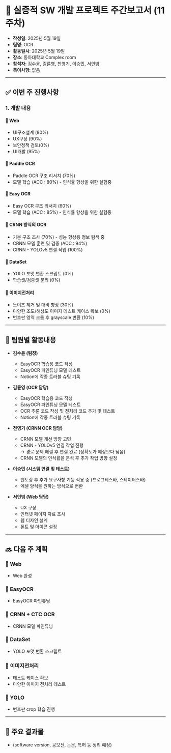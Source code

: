 # 📝 실증적 SW 개발 프로젝트 주간보고서 (11주차)

- **작성일**: 2025년 5월 19일  
- **팀명**: OCR  
- **활동일시**: 2025년 5월 19일  
- **장소**: 동아대학교 Complex room  
- **참석자**: 김수윤, 김륜영, 천영기, 이승민, 서인범  
- **특이사항**: 없음  

---

## ✅ 이번 주 진행사항

### 1. 개발 내용

#### 🔹 Web
- UI구조설계 (80%)  
- UX구상 (90%)  
- 보안정책 검토(0%)  
- UI개발 (95%)  

#### 🔹 Paddle OCR
- Paddle OCR 구조 리서치 (70%)  
- 모델 학습 (ACC : 80%) - 인식률 향상을 위한 실험중  

#### 🔹 Easy OCR
- Easy OCR 구조 리서치 (60%)  
- 모델 학습 (ACC : 85%) - 인식률 향상을 위한 실험중  

#### 🔹 CRNN 방식의 OCR
- 기본 구조 조사 (70%) - 성능 향상용 정보 탐색 중  
- CRNN 모델 훈련 및 검증 (ACC : 94%)  
- CRNN - YOLOv5 연결 작업 (100%)  

#### 🔹 DataSet
- YOLO 포맷 변환 스크립트 (0%)  
- 학습셋/검증셋 분리 (0%)  

#### 🔹 이미지전처리
- 노이즈 제거 및 대비 향상 (30%)  
- 다양한 조도/해상도 이미지 테스트 케이스 확보 (0%)  
- 번호판 영역 크롭 후 grayscale 변환 (10%)  

---

## 👥 팀원별 활동내용

- **김수윤 (팀장)**  
  - EasyOCR 학습용 코드 작성  
  - EasyOCR 파인튜닝 모델 테스트  
  - Notion에 각종 트러블 슈팅 기록  

- **김륜영 (OCR 담당)**  
  - EasyOCR 학습용 코드 작성  
  - EasyOCR 파인튜닝 모델 테스트  
  - OCR 추론 코드 작성 및 전처리 코드 추가 및 테스트  
  - Notion에 각종 트러블 슈팅 기록  

- **천영기 (CRNN OCR 담당)**  
  - CRNN 모델 개선 방향 고민  
  - CRNN - YOLOv5 연결 작업 진행  
    → 경로 문제 해결 후 연결 완료 (정확도가 예상보다 낮음)  
  - CRNN 모델의 인식률을 분석 후 추가 작업 방향 설정  

- **이승민 (시스템 연결 및 테스트)**  
  - 멘토링 후 추가 요구사항 기능 적용 중 (프로그레스바, 스테이터스바)  
  - 엑셀 양식을 원하는 방식으로 변환  

- **서인범 (Web 담당)**  
  - UX 구상  
  - 인터넷 페이지 자료 조사  
  - 웹 디자인 설계  
  - 폰트 및 아이콘 설정  

---

## 🔜 다음 주 계획

### 🔹 Web
- Web 완성  

### 🔹 EasyOCR
- EasyOCR 파인튜닝  

### 🔹 CRNN + CTC OCR
- CRNN 모델 파인튜닝  

### 🔹 DataSet
- YOLO 포맷 변환 스크립트  

### 🔹 이미지전처리
- 테스트 케이스 확보  
- 다양한 이미지 전처리 테스트  

### 🔹 YOLO
- 번호판 crop 학습 진행  

---

## 📌 주요 결과물

- (software version, 공모전, 논문, 특허 등 정리 예정)

